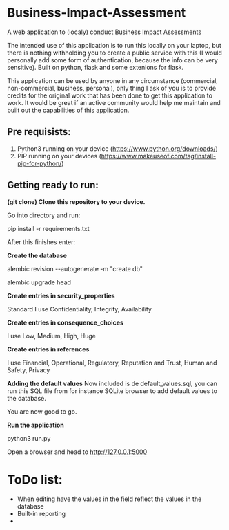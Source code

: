 # Business-Impact-Assessment
A web application to (localy) conduct Business Impact Assessments

The intended use of this application is to run this locally on your laptop, but there is nothing withholding you to create a public service with this (I would personally add some form of authentication, because the info can be very sensitive).
Built on python, flask and some extenions for flask.

This application can be used by anyone in any circumstance (commercial, non-commercial, business, personal), only thing I ask of you is to provide credits for the original work that has been done to get this application to work. It would be great if an active community would help me maintain and built out the capabilities of this application.

## Pre requisists:
 1. Python3 running on your device (https://www.python.org/downloads/)
 2. PIP running on your devices (https://www.makeuseof.com/tag/install-pip-for-python/)

 ## Getting ready to run:

 **(git clone) Clone this repository to your device.**
 
 Go into directory and run:
 
 pip install -r requirements.txt

 After this finishes enter:

 **Create the database**
 
 alembic revision --autogenerate -m "create db"
 
 
 alembic upgrade head
 
 **Create entries in security_properties**
 
 Standard I use Confidentiality, Integrity, Availability
 
 **Create entries in consequence_choices**
 
 I use Low, Medium, High, Huge
 
 **Create entries in references**
 
 I use Financial, Operational, Regulatory, Reputation and Trust, Human and Safety, Privacy
 
 **Adding the default values** 
 Now included is de default_values.sql, you can run this SQL file from for instance SQLite browser to add default values to the database.
 
 You are now good to go.
 
**Run the application**

 python3 run.py

 Open a browser and head to http://127.0.0.1:5000


 # ToDo list:
 - When editing have the values in the field reflect the values in the database
 - Built-in reporting
 - 
